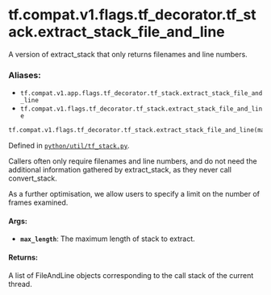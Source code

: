 <div itemscope itemtype="http://developers.google.com/ReferenceObject">
<meta itemprop="name" content="tf.compat.v1.flags.tf_decorator.tf_stack.extract_stack_file_and_line" />
<meta itemprop="path" content="Stable" />
</div>

# tf.compat.v1.flags.tf_decorator.tf_stack.extract_stack_file_and_line

A version of extract_stack that only returns filenames and line numbers.

### Aliases:

* `tf.compat.v1.app.flags.tf_decorator.tf_stack.extract_stack_file_and_line`
* `tf.compat.v1.flags.tf_decorator.tf_stack.extract_stack_file_and_line`

``` python
tf.compat.v1.flags.tf_decorator.tf_stack.extract_stack_file_and_line(max_length=1000)
```



Defined in [`python/util/tf_stack.py`](/code/stable/tensorflow/python/util/tf_stack.py).

<!-- Placeholder for "Used in" -->

Callers often only require filenames and line numbers, and do not need the
additional information gathered by extract_stack, as they never call
convert_stack.

As a further optimisation, we allow users to specify a limit on the number of
frames examined.

#### Args:


* <b>`max_length`</b>: The maximum length of stack to extract.


#### Returns:

A list of FileAndLine objects corresponding to the call stack of the current
thread.
